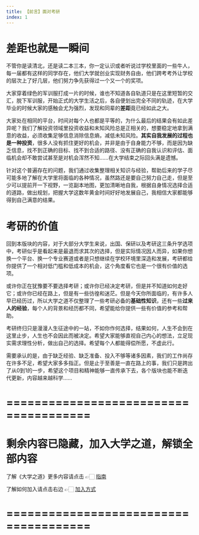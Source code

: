 ```yaml
---
title: 【前言】面对考研
index: 1
---
```


# 差距也就是一瞬间

不管你是读清北，还是读二本三本，你一定认识或者听说过学校里面的一些牛人，每一届都有这样的同学存在，他们大学就创业实现财务自由，他们跨考考外让学校的层次上了好几层，他们努力争先获得过一个又一个的奖项。

大家穿着绿色的军训服打成一片的时候，谁也不知道各自轨道只是在这里短暂的交汇，脱下军训服，开始正式的大学生活之后，各自便划出完全不同的轨迹，在大学毕业的时候大家的感触会尤为强烈，发现和同辈的**差距**竟已经如此之大。

大家处在相同的平台，时间对每个人也都是平等的，为什么最后的结果会有如此差异呢？我们了解投资领域里投资收益和未知风险总是正相关的，想要稳定地拿到满意的收益，必须收集足够信息消除信息熵，减低未知风险。**其实自我发展的过程也是一种投资**，很多人没有抓住更好的机会，并非是由于自身能力不够，而是因为缺乏信息，找不到正确的目标、找不到合适的路径、没有正确的自我认识和评估、面临机会却不敢尝试甚至是对机会浑然不知……在大学结束之际回头满是遗憾。

针对这个普遍存在的问题，我们通过收集整理相关知识与经验，帮助后来的学子尽可能多地了解在大学里将面临的各种情况，虽然路还是要自己努力自己走，但是至少可以提前开一下视野，一览副本地图，更加清晰地自我，根据自身情况选择合适的道路，做出规划，把握大学这数年黄金时间好好地发展自己，我相信大家都能够得到自己满意的结果。

# 考研的价值

回到本版块的内容，对于大部分大学生来说，出国、保研以及考研这三条升学选项中，考研似乎是看起来是最退而求其次的选择，但是实际情况因人而异，如果你想换一个平台、换一个专业赛道或者是只想继续在学校环境里深造和发展，考研都给你提供了一个相对低门槛和低成本的机会，这个角度看它也是一个很有价值的选项。

或许你正在犹豫要不要选择考研；或许你已经决定考研，但是并不知道如何走好它；或许你已经在路上，但是有一些彷徨和迷茫。但是今天你所面临的，有许多人早已经历过，所以大学之道不仅整理了一些考研必备的**基础性知识**，还有一些**过来人的经验**，每个人的背景和经历都不同，希望能给你提供一些有价值的参考和帮助。

考研终归只是漫漫人生征途中的一站，不如你作何选择，结果如何，人生不会到在这里止步，人生也不会因此而被决定。希望大家能够直视自己内心的想法，立足现实需求理性分析，做出自己的选择。希望每个人都能得偿所愿，不虚此行。

需要承认的是，由于缺乏经验、缺乏准备、投入不够等诸多因素，我们的工作尚存在许多不足，希望大家多多指正。但是止于至善是一直在路上的事，我们只是跨出了从0到1的一步，希望这个项目和精神能够一直传承下去，各个版块也能不断迭代更新，内容越来越科学……

# ======================================

# 剩余内容已隐藏，加入大学之道，解锁全部内容

了解《大学之道》更多内容请点击 👉🏻 [指南](/pay/daxuezhidao)

了解如何加入请点击右边 👉🏻 [加入方式](/pay/jiaru)

# ======================================